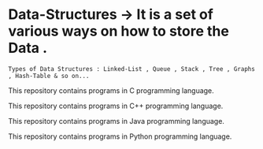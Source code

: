 # Data-Structures -> It is a set of various ways on how to store the Data .
    Types of Data Structures : Linked-List , Queue , Stack , Tree , Graphs , Hash-Table & so on...

This repository contains programs in C programming language.

This repository contains programs in C++ programming language.

This repository contains programs in Java programming language.

This repository contains programs in Python programming language.
